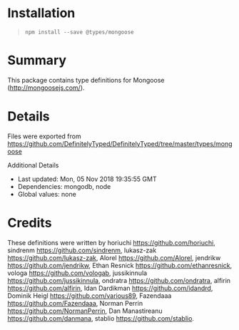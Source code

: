 # Installation
> `npm install --save @types/mongoose`

# Summary
This package contains type definitions for Mongoose (http://mongoosejs.com/).

# Details
Files were exported from https://github.com/DefinitelyTyped/DefinitelyTyped/tree/master/types/mongoose

Additional Details
 * Last updated: Mon, 05 Nov 2018 19:35:55 GMT
 * Dependencies: mongodb, node
 * Global values: none

# Credits
These definitions were written by horiuchi <https://github.com/horiuchi>, sindrenm <https://github.com/sindrenm>, lukasz-zak <https://github.com/lukasz-zak>, Alorel <https://github.com/Alorel>, jendrikw <https://github.com/jendrikw>, Ethan Resnick <https://github.com/ethanresnick>, vologa <https://github.com/vologab>, jussikinnula <https://github.com/jussikinnula>, ondratra <https://github.com/ondratra>, alfirin <https://github.com/alfirin>, Idan Dardikman <https://github.com/idandrd>, Dominik Heigl <https://github.com/various89>, Fazendaaa <https://github.com/Fazendaaa>, Norman Perrin <https://github.com/NormanPerrin>, Dan Manastireanu <https://github.com/danmana>, stablio <https://github.com/stablio>.
